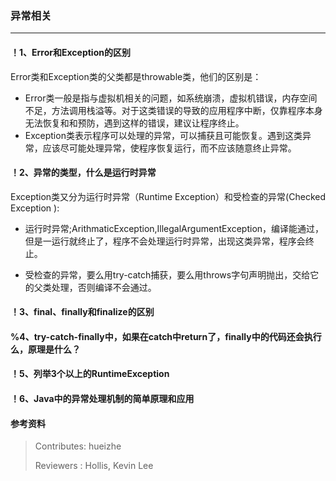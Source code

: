 ### 异常相关

---

#### ！1、Error和Exception的区别

Error类和Exception类的父类都是throwable类，他们的区别是：

- Error类一般是指与虚拟机相关的问题，如系统崩溃，虚拟机错误，内存空间不足，方法调用栈溢等。对于这类错误的导致的应用程序中断，仅靠程序本身无法恢复和和预防，遇到这样的错误，建议让程序终止。
- Exception类表示程序可以处理的异常，可以捕获且可能恢复。遇到这类异常，应该尽可能处理异常，使程序恢复运行，而不应该随意终止异常。


#### ！2、异常的类型，什么是运行时异常

Exception类又分为运行时异常（Runtime Exception）和受检查的异常(Checked Exception ):

- 运行时异常;ArithmaticException,IllegalArgumentException，编译能通过，但是一运行就终止了，程序不会处理运行时异常，出现这类异常，程序会终止。

- 受检查的异常，要么用try-catch捕获，要么用throws字句声明抛出，交给它的父类处理，否则编译不会通过。

#### ！3、final、finally和finalize的区别


#### %4、try-catch-finally中，如果在catch中return了，finally中的代码还会执行么，原理是什么？


#### ！5、列举3个以上的RuntimeException


#### ！6、Java中的异常处理机制的简单原理和应用


#### 参考资料


>Contributes: hueizhe
>
>Reviewers : Hollis, Kevin Lee
